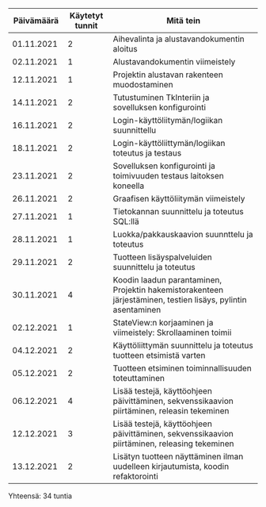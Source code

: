 Päivämäärä | Käytetyt tunnit | Mitä tein
---------- |  -------------- | ---------
01.11.2021 |       2         | Aihevalinta ja alustavandokumentin aloitus
02.11.2021 |       1	     | Alustavandokumentin viimeistely
12.11.2021 |       1         | Projektin alustavan rakenteen muodostaminen
14.11.2021 |       2         | Tutustuminen TkInteriin ja sovelluksen konfigurointi
16.11.2021 |       2         | Login-käyttöliitymän/logiikan suunnittellu
18.11.2021 |       2         | Login-käyttöliittymän/logiikan toteutus ja testaus
23.11.2021 |       2         | Sovelluksen konfigurointi ja toimivuuden testaus laitoksen koneella
26.11.2021 |       2         | Graafisen käyttöliitymän viimeistely
27.11.2021 |       1         | Tietokannan suunnittelu ja toteutus SQL:llä
28.11.2021 |       1         | Luokka/pakkauskaavion suunnttelu ja toteutus
29.11.2021 |       2         | Tuotteen lisäyspalveluiden suunnittelu ja toteutus
30.11.2021 |       4         | Koodin laadun parantaminen, Projektin hakemistorakenteen järjestäminen, testien lisäys, pylintin asentaminen
02.12.2021 |       1         | StateView:n korjaaminen ja viimeistely: Skrollaaminen toimii 
04.12.2021 |       2         | Käyttöliittymän suunnittelu ja toteutus tuotteen etsimistä varten
05.12.2021 |       2         | Tuotteen etsiminen toiminnallisuuden toteuttaminen
06.12.2021 |       4         | Lisää testejä, käyttöohjeen päivittäminen, sekvenssikaavion piirtäminen, releasin tekeminen
12.12.2021 |       3         | Lisää testejä, käyttöohjeen päivittäminen, sekvenssikaavion piirtäminen, releasing tekeminen
13.12.2021 |       2         | Lisätyn tuotteen näyttäminen ilman uudelleen kirjautumista, koodin refaktorointi

Yhteensä: 34 tuntia